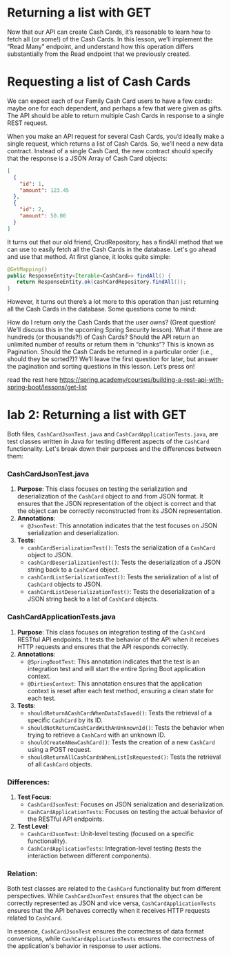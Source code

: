 # Returning a list with GET
Now that our API can create Cash Cards, it’s reasonable to learn how to fetch all (or some!) of the Cash Cards. In this lesson, we’ll implement the “Read Many” endpoint, and understand how this operation differs substantially from the Read endpoint that we previously created.

# Requesting a list of Cash Cards
We can expect each of our Family Cash Card users to have a few cards: maybe one for each dependent, and perhaps a few that were given as gifts. The API should be able to return multiple Cash Cards in response to a single REST request.

When you make an API request for several Cash Cards, you’d ideally make a single request, which returns a list of Cash Cards. So, we’ll need a new data contract. Instead of a single Cash Card, the new contract should specify that the response is a JSON Array of Cash Card objects:
```json
[
  {
    "id": 1,
    "amount": 123.45
  },
  {
    "id": 2,
    "amount": 50.00
  }
]
```

It turns out that our old friend, CrudRepository, has a findAll method that we can use to easily fetch all the Cash Cards in the database. Let's go ahead and use that method. At first glance, it looks quite simple:

```java
@GetMapping()
public ResponseEntity<Iterable<CashCard>> findAll() {
   return ResponseEntity.ok(cashCardRepository.findAll());
}
```

However, it turns out there’s a lot more to this operation than just returning all the Cash Cards in the database. Some questions come to mind:

How do I return only the Cash Cards that the user owns? (Great question! We’ll discuss this in the upcoming Spring Security lesson).
What if there are hundreds (or thousands?!) of Cash Cards? Should the API return an unlimited number of results or return them in “chunks”? This is known as Pagination.
Should the Cash Cards be returned in a particular order (i.e., should they be sorted?)?
We’ll leave the first question for later, but answer the pagination and sorting questions in this lesson. Let’s press on!

read the rest here https://spring.academy/courses/building-a-rest-api-with-spring-boot/lessons/get-list

# lab 2: Returning a list with GET

Both files, `CashCardJsonTest.java` and `CashCardApplicationTests.java`, are test classes written in Java for testing different aspects of the `CashCard` functionality. Let's break down their purposes and the differences between them:

### CashCardJsonTest.java
1. **Purpose**: This class focuses on testing the serialization and deserialization of the `CashCard` object to and from JSON format. It ensures that the JSON representation of the object is correct and that the object can be correctly reconstructed from its JSON representation.
2. **Annotations**:
    - `@JsonTest`: This annotation indicates that the test focuses on JSON serialization and deserialization.
3. **Tests**:
    - `cashCardSerializationTest()`: Tests the serialization of a `CashCard` object to JSON.
    - `cashCardDeserializationTest()`: Tests the deserialization of a JSON string back to a `CashCard` object.
    - `cashCardListSerializationTest()`: Tests the serialization of a list of `CashCard` objects to JSON.
    - `cashCardListDeserializationTest()`: Tests the deserialization of a JSON string back to a list of `CashCard` objects.

### CashCardApplicationTests.java
1. **Purpose**: This class focuses on integration testing of the `CashCard` RESTful API endpoints. It tests the behavior of the API when it receives HTTP requests and ensures that the API responds correctly.
2. **Annotations**:
    - `@SpringBootTest`: This annotation indicates that the test is an integration test and will start the entire Spring Boot application context.
    - `@DirtiesContext`: This annotation ensures that the application context is reset after each test method, ensuring a clean state for each test.
3. **Tests**:
    - `shouldReturnACashCardWhenDataIsSaved()`: Tests the retrieval of a specific `CashCard` by its ID.
    - `shouldNotReturnCashCardWithAnUnknownId()`: Tests the behavior when trying to retrieve a `CashCard` with an unknown ID.
    - `shouldCreateANewCashCard()`: Tests the creation of a new `CashCard` using a POST request.
    - `shouldReturnAllCashCardsWhenListIsRequested()`: Tests the retrieval of all `CashCard` objects.

### Differences:
1. **Test Focus**:
    - `CashCardJsonTest`: Focuses on JSON serialization and deserialization.
    - `CashCardApplicationTests`: Focuses on testing the actual behavior of the RESTful API endpoints.
2. **Test Level**:
    - `CashCardJsonTest`: Unit-level testing (focused on a specific functionality).
    - `CashCardApplicationTests`: Integration-level testing (tests the interaction between different components).

### Relation:
Both test classes are related to the `CashCard` functionality but from different perspectives. While `CashCardJsonTest` ensures that the object can be correctly represented as JSON and vice versa, `CashCardApplicationTests` ensures that the API behaves correctly when it receives HTTP requests related to `CashCard`.

In essence, `CashCardJsonTest` ensures the correctness of data format conversions, while `CashCardApplicationTests` ensures the correctness of the application's behavior in response to user actions.